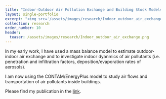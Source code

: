 ```yaml
---
title: "Indoor-Outdoor Air Pollution Exchange and Building Stock Models"
layout: single-portfolio
excerpt: "<img src='/assets/images/research/Indoor_outdoor_air_exchange.png' alt=''>"
collection: research
order_number: 10
header: 
  teaser: /assets/images/research/Indoor_outdoor_air_exchange.png
---
```


In my early work, I have used a mass balance model to estimate outdoor-indoor air exchange and to 
investigate indoor dyanmics of air pollutants (i.e. penetration and infiltration factors, deposition/evaporation rates of aerosols).

I am now using the CONTAM/EnergyPlus model to study air flows and transportation of air pollutants inside buildings. 

Please find my publication in the [link](https://tuanvvu.github.io/publications/#iii-indoor-vs-outdoor-air-pollution).



